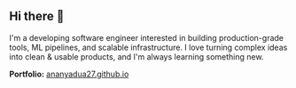 ## Hi there 👋

I'm a developing software engineer interested in building production-grade tools, ML pipelines, and scalable infrastructure. I love turning complex ideas into clean & usable products, and I'm always learning something new.

**Portfolio:** [ananyadua27.github.io](https://ananyadua27.github.io/portfolio.html)
